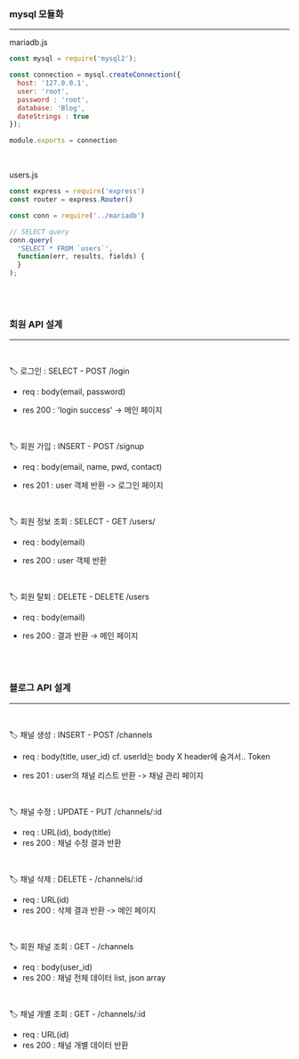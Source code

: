 ### mysql 모듈화
---

mariadb.js
``` javascript
const mysql = require('mysql2');

const connection = mysql.createConnection({
  host: '127.0.0.1',
  user: 'root',
  password : 'root',
  database: 'Blog',
  dateStrings : true
});

module.exports = connection
```

<br>

users.js
``` javascript
const express = require('express')
const router = express.Router()

const conn = require('../mariadb')

// SELECT query
conn.query(
  'SELECT * FROM `users`',
  function(err, results, fields) {
  }
);
```

<br><br>
### 회원 API 설계
---

<br>

🏷️ 로그인 : SELECT - POST /login

- req : body(email, password)

- res 200 : 'login success' -> 메인 페이지

<br>

🏷️ 회원 가입 : INSERT - POST /signup

- req : body(email, name, pwd, contact)

- res 201 : user 객체 반환  -> 로그인 페이지

<br>

🏷️ 회원 정보 조회 : SELECT - GET /users/

- req : body(email)

- res 200 : user 객체 반환

<br>

🏷️ 회원 탈퇴 : DELETE - DELETE /users

- req : body(email)

- res 200 : 결과 반환 → 메인 페이지

<br><br>

### 블로그 API 설계
---

<br>

🏷️ 채널 생성 : INSERT - POST /channels

- req : body(title, user_id) cf. userId는 body X header에 숨겨서.. Token

- res 201 : user의 채널 리스트 반환 -> 채널 관리 페이지

<br>

🏷️ 채널 수정 : UPDATE - PUT /channels/:id

- req : URL(id), body(title)
- res 200 : 채널 수정 결과 반환

<br>

🏷️ 채널 삭제 : DELETE - /channels/:id

- req : URL(id)
- res 200 : 삭제 결과 반환 -> 메인 페이지

<br>

🏷️ 회원 채널 조회 : GET - /channels

- req : body(user_id)
- res 200 : 채널 전체 데이터 list, json array

<br>

🏷️ 채널 개별 조회 : GET - /channels/:id

- req : URL(id)
- res 200 : 채널 개별 데이터 반환